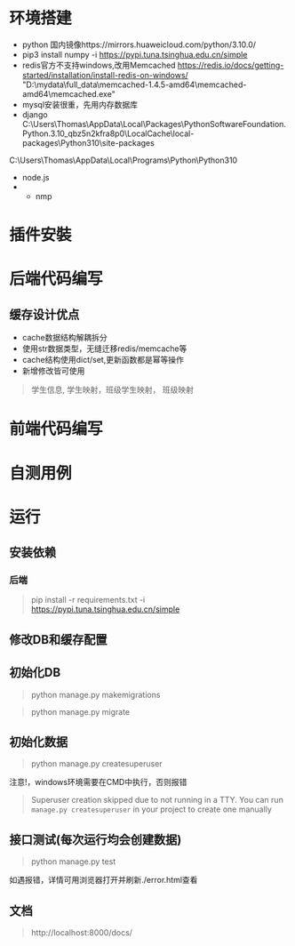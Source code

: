 # 环境搭建
- python 国内镜像https://mirrors.huaweicloud.com/python/3.10.0/
- pip3 install numpy -i https://pypi.tuna.tsinghua.edu.cn/simple
- redis官方不支持windows,改用Memcached https://redis.io/docs/getting-started/installation/install-redis-on-windows/
"D:\mydata\full_data\memcached-1.4.5-amd64\memcached-amd64\memcached.exe"
- mysql安装很重，先用内存数据库
- django C:\Users\Thomas\AppData\Local\Packages\PythonSoftwareFoundation.Python.3.10_qbz5n2kfra8p0\LocalCache\local-packages\Python310\site-packages

C:\Users\Thomas\AppData\Local\Programs\Python\Python310
- node.js
- - nmp
# 插件安裝
# 后端代码编写
## 缓存设计优点
- cache数据结构解耦拆分
- 使用str数据类型，无缝迁移redis/memcache等
- cache结构使用dict/set,更新函数都是幂等操作
- 新增修改皆可使用
> 学生信息, 学生映射，班级学生映射， 班级映射

> 
 
# 前端代码编写
# 自测用例

# 运行
## 安装依赖
### 后端
> pip install -r requirements.txt -i https://pypi.tuna.tsinghua.edu.cn/simple
## 修改DB和缓存配置
## 初始化DB
> python manage.py makemigrations

> python manage.py migrate
## 初始化数据
> python manage.py createsuperuser

 注意!，windows环境需要在CMD中执行，否则报错

> Superuser creation skipped due to not running in a TTY. You can run `manage.py createsuperuser` in your project to create one manually

## 接口测试(每次运行均会创建数据)
> python manage.py test

如遇报错，详情可用浏览器打开并刷新./error.html查看

## 文档
> http://localhost:8000/docs/